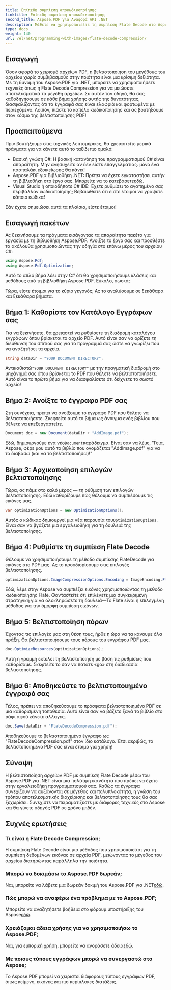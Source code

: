 ```yaml
---
title: Επίπεδη συμπίεση αποκωδικοποίησης
linktitle: Επίπεδη συμπίεση αποκωδικοποίησης
second_title: Aspose.PDF για Αναφορά API .NET
description: Μάθετε να χρησιμοποιείτε τη συμπίεση Flate Decode στο Aspose.PDF για .NET. Βελτιστοποιήστε το μέγεθος αρχείου PDF αποτελεσματικά με αυτόν τον οδηγό βήμα προς βήμα.
type: docs
weight: 140
url: /el/net/programming-with-images/flate-decode-compression/
---
```

## Εισαγωγή

Όσον αφορά το χειρισμό αρχείων PDF, η βελτιστοποίηση του μεγέθους του αρχείου χωρίς συμβιβασμούς στην ποιότητα είναι μια κρίσιμη δεξιότητα. Με τη δύναμη του Aspose.PDF για .NET, μπορείτε να χρησιμοποιήσετε τεχνικές όπως η Flate Decode Compression για να μειώσετε αποτελεσματικά τα μεγέθη αρχείων. Σε αυτόν τον οδηγό, θα σας καθοδηγήσουμε σε κάθε βήμα χρήσης αυτής της δυνατότητας, διασφαλίζοντας ότι τα έγγραφά σας είναι ελαφριά και φορτωμένα με περιεχόμενο. Λοιπόν, πιάστε το καπέλο κωδικοποίησης και ας βουτήξουμε στον κόσμο της βελτιστοποίησης PDF!

## Προαπαιτούμενα

Πριν βουτήξουμε στις τεχνικές λεπτομέρειες, θα χρειαστείτε μερικά πράγματα για να κάνετε αυτό το ταξίδι πιο ομαλό:

- Βασική γνώση C#: Η βασική κατανόηση του προγραμματισμού C# είναι απαραίτητη. Μην ανησυχείτε αν δεν είστε επαγγελματίας. μόνο ένα πασπαλάκι εξοικείωσης θα κάνει!
-  Aspose.PDF για Βιβλιοθήκη .NET: Πρέπει να έχετε εγκαταστήσει αυτήν τη βιβλιοθήκη στο έργο σας. Μπορείτε να το κατεβάσετε[εδώ](https://releases.aspose.com/pdf/net/).
- Visual Studio ή οποιοδήποτε C# IDE: Έχετε ρυθμίσει το αγαπημένο σας περιβάλλον κωδικοποίησης; Βεβαιωθείτε ότι είστε έτοιμοι να γράψετε κάποιο κώδικα!

Εάν έχετε σημειώσει αυτά τα πλαίσια, είστε έτοιμοι!

## Εισαγωγή πακέτων

Ας ξεκινήσουμε τα πράγματα εισάγοντας τα απαραίτητα πακέτα για εργασία με τη βιβλιοθήκη Aspose.PDF. Ανοίξτε το έργο σας και προσθέστε τα ακόλουθα χρησιμοποιώντας την οδηγία στο επάνω μέρος του αρχείου C#:

```csharp
using Aspose.Pdf;
using Aspose.Pdf.Optimization;
```

Αυτό το απλό βήμα λέει στην C# ότι θα χρησιμοποιήσουμε κλάσεις και μεθόδους από τη βιβλιοθήκη Aspose.PDF. Εύκολο, σωστά;

Τώρα, είστε έτοιμοι για το κύριο γεγονός; Ας το αναλύσουμε σε ξεκάθαρα και ξεκάθαρα βήματα.

## Βήμα 1: Καθορίστε τον Κατάλογο Εγγράφων σας

Για να ξεκινήσετε, θα χρειαστεί να ρυθμίσετε τη διαδρομή καταλόγου εγγράφων όπου βρίσκεται το αρχείο PDF. Αυτό είναι σαν να ορίζετε τη διεύθυνση του σπιτιού σας για το πρόγραμμά σας ώστε να γνωρίζει πού να αναζητήσει τα αρχεία.

```csharp
string dataDir = "YOUR DOCUMENT DIRECTORY";
```
 Αντικαθιστώ`"YOUR DOCUMENT DIRECTORY"` με την πραγματική διαδρομή στο μηχάνημά σας όπου βρίσκεται το PDF που θέλετε να βελτιστοποιήσετε. Αυτό είναι το πρώτο βήμα για να διασφαλίσετε ότι δείχνετε το σωστό αρχείο!

## Βήμα 2: Ανοίξτε το έγγραφο PDF σας

Στη συνέχεια, πρέπει να ανοίξουμε το έγγραφο PDF που θέλετε να βελτιστοποιήσετε. Σκεφτείτε αυτό το βήμα ως άνοιγμα ενός βιβλίου που θέλετε να επεξεργαστείτε.

```csharp
Document doc = new Document(dataDir + "AddImage.pdf");
```
 Εδώ, δημιουργούμε ένα νέο`Document`παράδειγμα. Είναι σαν να λέμε, "Γεια, Aspose, φέρε μου αυτό το βιβλίο που ονομάζεται "AddImage.pdf" για να το διαβάσω (και να το βελτιστοποιήσω)!"

## Βήμα 3: Αρχικοποίηση επιλογών βελτιστοποίησης

Τώρα, ας πάμε στο καλό μέρος — τη ρύθμιση των επιλογών βελτιστοποίησης. Εδώ καθορίζουμε πώς θέλουμε να συμπιέσουμε τις εικόνες μας.

```csharp
var optimizationOptions = new OptimizationOptions();
```
 Αυτός ο κώδικας δημιουργεί μια νέα παρουσία του`OptimizationOptions`. Είναι σαν να βγάζετε μια εργαλειοθήκη για τη δουλειά της βελτιστοποίησης.

## Βήμα 4: Ρυθμίστε τη συμπίεση Flate Decode

Θέλουμε να χρησιμοποιήσουμε τη μέθοδο συμπίεσης FlateDecode για εικόνες στο PDF μας. Ας το προσδιορίσουμε στις επιλογές βελτιστοποίησης.

```csharp
optimizationOptions.ImageCompressionOptions.Encoding = ImageEncoding.Flate;
```
Εδώ, λέμε στην Aspose να συμπιέζει εικόνες χρησιμοποιώντας τη μέθοδο κωδικοποίησης Flate. Φανταστείτε ότι επιλέγετε μια συγκεκριμένη στρατηγική για να ολοκληρώσετε τη δουλειά—Το Flate είναι η επιλεγμένη μέθοδος για την όμορφη συμπίεση εικόνων.

## Βήμα 5: Βελτιστοποίηση πόρων

Έχοντας τις επιλογές μας στη θέση τους, ήρθε η ώρα να τα κάνουμε όλα πράξη. Θα βελτιστοποιήσουμε τους πόρους του εγγράφου PDF μας.

```csharp
doc.OptimizeResources(optimizationOptions);
```
Αυτή η γραμμή εκτελεί τη βελτιστοποίηση με βάση τις ρυθμίσεις που καθορίσαμε. Σκεφτείτε το σαν να πατάτε «go» στη διαδικασία βελτιστοποίησης.

## Βήμα 6: Αποθηκεύστε το βελτιστοποιημένο έγγραφό σας

Τέλος, πρέπει να αποθηκεύσουμε το πρόσφατα βελτιστοποιημένο PDF σε μια καθορισμένη τοποθεσία. Αυτό είναι σαν να βάζετε ξανά το βιβλίο στο ράφι αφού κάνετε αλλαγές.

```csharp
doc.Save(dataDir + "FlateDecodeCompression.pdf");
```
Αποθηκεύουμε το βελτιστοποιημένο έγγραφο ως "FlateDecodeCompression.pdf" στον ίδιο κατάλογο. Έτσι ακριβώς, το βελτιστοποιημένο PDF σας είναι έτοιμο για χρήση!

## Σύναψη

Η βελτιστοποίηση αρχείων PDF με συμπίεση Flate Decode μέσω του Aspose.PDF για .NET είναι μια πολύτιμη ικανότητα που πρέπει να έχετε στην εργαλειοθήκη προγραμματισμού σας. Καθώς τα έγγραφα συνεχίζουν να αυξάνονται σε μέγεθος και πολυπλοκότητα, η γνώση του τρόπου αποτελεσματικής διαχείρισης και βελτιστοποίησης τους θα σας ξεχωρίσει. Συνεχίστε να πειραματίζεστε με διάφορες τεχνικές στο Aspose και θα γίνετε οδηγός PDF σε χρόνο μηδέν.

## Συχνές ερωτήσεις

### Τι είναι η Flate Decode Compression;  
Η συμπίεση Flate Decode είναι μια μέθοδος που χρησιμοποιείται για τη συμπίεση δεδομένων εικόνας σε αρχεία PDF, μειώνοντας το μέγεθος του αρχείου διατηρώντας παράλληλα την ποιότητα.

### Μπορώ να δοκιμάσω το Aspose.PDF δωρεάν;  
Ναι, μπορείτε να λάβετε μια δωρεάν δοκιμή του Aspose.PDF για .NET[εδώ](https://releases.aspose.com/).

### Πώς μπορώ να αναφέρω ένα πρόβλημα με το Aspose.PDF;  
 Μπορείτε να αναζητήσετε βοήθεια στο φόρουμ υποστήριξης του Aspose[εδώ](https://forum.aspose.com/c/pdf/10).

### Χρειάζομαι άδεια χρήσης για να χρησιμοποιήσω το Aspose.PDF;  
 Ναι, για εμπορική χρήση, μπορείτε να αγοράσετε άδεια[εδώ](https://purchase.aspose.com/buy).

### Με ποιους τύπους εγγράφων μπορώ να συνεργαστώ στο Aspose;  
Το Aspose.PDF μπορεί να χειριστεί διάφορους τύπους εγγράφων PDF, όπως κείμενο, εικόνες και πιο περίπλοκες διατάξεις.